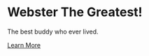 <!DOCTYPE html>
<html>
  <link rel="stylesheet" type="text/css" href="webster.css"/>
<body style="background: url:("https://user-images.githubusercontent.com/65776319/82683876-b999b900-9c1f-11ea-9ebc-bf62e7d4504e.jpg")>
 <h1>Webster The Greatest!</h1>
 <div class="main">
  <p>The best buddy who ever lived.</p>
   <a href="#">Learn More</a>
</div>
</body>
</html>
